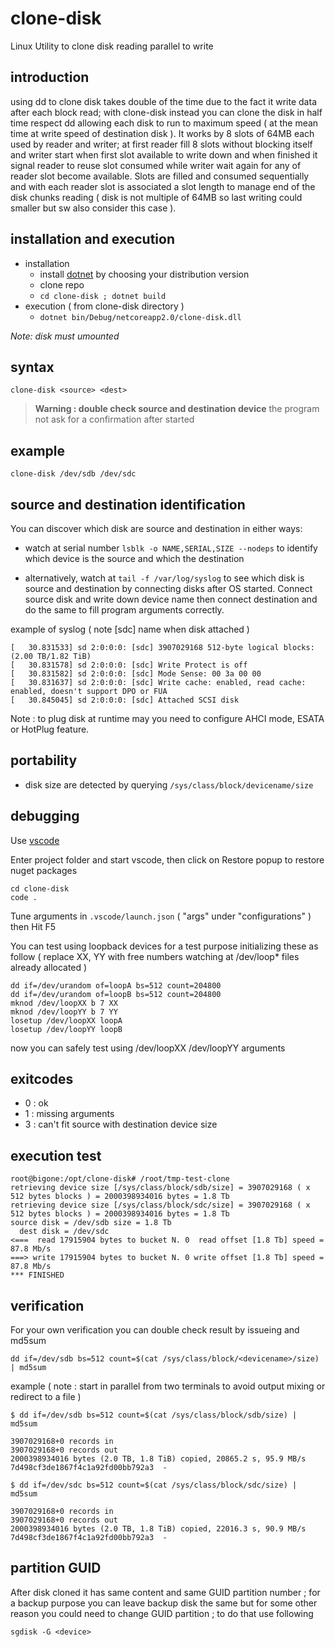 # clone-disk
Linux Utility to clone disk reading parallel to write

## introduction

using dd to clone disk takes double of the time due to the fact it write data after each block read; with clone-disk instead  you can clone the disk in half time respect dd allowing each disk to run to maximum speed ( at the mean time at write speed of destination disk ).
It works by 8 slots of 64MB each used by reader and writer; at first reader fill 8 slots without blocking itself and writer start when first slot available to write down and when finished it signal reader to reuse slot consumed while writer wait again for any of reader slot become available.
Slots are filled and consumed sequentially and with each reader slot is associated a slot length to manage end of the disk chunks reading ( disk is not multiple of 64MB so last writing could smaller but sw also consider this case ).

## installation and execution

- installation
  - install [dotnet](https://www.microsoft.com/net/learn/get-started-with-dotnet-tutorial) by choosing your distribution version
  - clone repo
  - `cd clone-disk ; dotnet build`
- execution ( from clone-disk directory )
  - `dotnet bin/Debug/netcoreapp2.0/clone-disk.dll`
  
*Note: disk must umounted*

## syntax

```
clone-disk <source> <dest>
```

> **Warning : double check source and destination device** the program not ask for a confirmation after started

## example

```
clone-disk /dev/sdb /dev/sdc
```

## source and destination identification

You can discover which disk are source and destination in either ways:

- watch at serial number `lsblk -o NAME,SERIAL,SIZE --nodeps` to identify which device is the source and which the destination

- alternatively, watch at `tail -f /var/log/syslog` to see which disk is source and destination by connecting disks after OS started. Connect source disk and write down device name then connect destination and do the same to fill program arguments correctly.

example of syslog ( note [sdc] name when disk attached )

```
[   30.831533] sd 2:0:0:0: [sdc] 3907029168 512-byte logical blocks: (2.00 TB/1.82 TiB)
[   30.831578] sd 2:0:0:0: [sdc] Write Protect is off
[   30.831582] sd 2:0:0:0: [sdc] Mode Sense: 00 3a 00 00
[   30.831637] sd 2:0:0:0: [sdc] Write cache: enabled, read cache: enabled, doesn't support DPO or FUA
[   30.845045] sd 2:0:0:0: [sdc] Attached SCSI disk
```

Note : to plug disk at runtime may you need to configure AHCI mode, ESATA or HotPlug feature.

## portability

- disk size are detected by querying `/sys/class/block/devicename/size`

## debugging

Use [vscode](https://code.visualstudio.com/)

Enter project folder and start vscode, then click on Restore popup to restore nuget packages
```
cd clone-disk
code .
```

Tune arguments in `.vscode/launch.json` ( "args" under "configurations" ) then Hit F5

You can test using loopback devices for a test purpose initializing these as follow ( replace XX, YY with free numbers watching at /dev/loop* files already allocated )

```
dd if=/dev/urandom of=loopA bs=512 count=204800
dd if=/dev/urandom of=loopB bs=512 count=204800
mknod /dev/loopXX b 7 XX
mknod /dev/loopYY b 7 YY
losetup /dev/loopXX loopA
losetup /dev/loopYY loopB
```

now you can safely test using /dev/loopXX /dev/loopYY arguments

## exitcodes

- 0 : ok
- 1 : missing arguments
- 3 : can't fit source with destination device size

## execution test
```
root@bigone:/opt/clone-disk# /root/tmp-test-clone 
retrieving device size [/sys/class/block/sdb/size] = 3907029168 ( x 512 bytes blocks ) = 2000398934016 bytes = 1.8 Tb
retrieving device size [/sys/class/block/sdc/size] = 3907029168 ( x 512 bytes blocks ) = 2000398934016 bytes = 1.8 Tb
source disk = /dev/sdb size = 1.8 Tb
  dest disk = /dev/sdc
<===  read 17915904 bytes to bucket N. 0  read offset [1.8 Tb] speed =   87.8 Mb/s
===> write 17915904 bytes to bucket N. 0 write offset [1.8 Tb] speed =   87.8 Mb/s
*** FINISHED
```

## verification

For your own verification you can double check result by issueing and md5sum

```
dd if=/dev/sdb bs=512 count=$(cat /sys/class/block/<devicename>/size) | md5sum
```

example ( note : start in parallel from two terminals to avoid output mixing or redirect to a file )

```
$ dd if=/dev/sdb bs=512 count=$(cat /sys/class/block/sdb/size) | md5sum

3907029168+0 records in
3907029168+0 records out
2000398934016 bytes (2.0 TB, 1.8 TiB) copied, 20865.2 s, 95.9 MB/s
7d498cf3de1867f4c1a92fd00bb792a3  -

$ dd if=/dev/sdc bs=512 count=$(cat /sys/class/block/sdc/size) | md5sum

3907029168+0 records in
3907029168+0 records out
2000398934016 bytes (2.0 TB, 1.8 TiB) copied, 22016.3 s, 90.9 MB/s
7d498cf3de1867f4c1a92fd00bb792a3  -
```

## partition GUID

After disk cloned it has same content and same GUID partition number ; for a backup purpose you can leave backup disk the same but for some other reason you could need to change GUID partition ; to do that use following

```
sgdisk -G <device>
```
